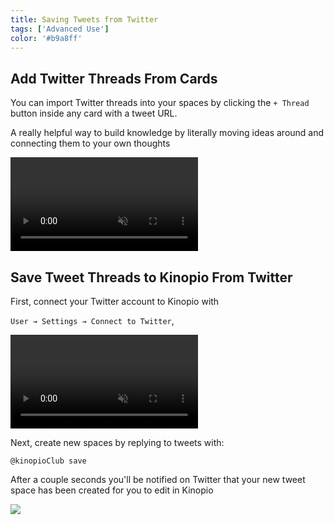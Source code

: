 ```yaml
---
title: Saving Tweets from Twitter
tags: ['Advanced Use']
color: '#b9a8ff'
---
```


## Add Twitter Threads From Cards

You can import Twitter threads into your spaces by clicking the `+ Thread` button inside any card with a tweet URL.

A really helpful way to build knowledge by literally moving ideas around and connecting them to your own thoughts

<video class="" autoplay loop muted playsinline>
  <source src="https://kinopio-updates.us-east-1.linodeobjects.com/add-twitter-threads-from-cards-2-small.mp4">
</video>


## Save Tweet Threads to Kinopio From Twitter

First, connect your Twitter account to Kinopio with

`User → Settings → Connect to Twitter`,

<video class="" autoplay loop muted playsinline>
  <source src="https://kinopio-updates.us-east-1.linodeobjects.com/connect-to-twitter-dialog.mp4">
</video>


Next, create new spaces by replying to tweets with:

`@kinopioClub save`

After a couple seconds you'll be notified on Twitter that your new tweet space has been created for you to edit in Kinopio

<img src="https://kinopio-updates.us-east-1.linodeobjects.com/save-tweets-and-threads-to-kinopio.jpeg" class="wide"/>